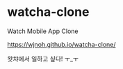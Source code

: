 # watcha-clone

<p>Watch Mobile App Clone</p>
<a href="https://wjnoh.github.io/watcha-clone/">https://wjnoh.github.io/watcha-clone/</a>
<p>왓챠에서 일하고 싶다! ㅜ_ㅜ</p>
